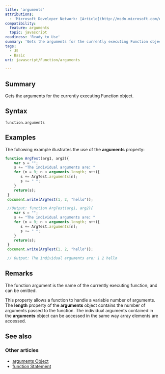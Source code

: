 ```yaml
---
title: 'arguments'
attributions:
  - 'Microsoft Developer Network: [Article](http://msdn.microsoft.com/en-us/library/ie/he95z461(v=vs.94).aspx)'
compatibility:
  feature: arguments
  topic: javascript
readiness: 'Ready to Use'
summary: 'Gets the arguments for the currently executing Function object.'
tags:
  - JS
  - Basic
uri: javascript/Function/arguments

---
```

## Summary

Gets the arguments for the currently executing Function object.

## Syntax

    function.arguments

## Examples

The following example illustrates the use of the **arguments** property:

``` js
function ArgTest(arg1, arg2){
    var s = "";
    s += "The individual arguments are: "
    for (n = 0; n < arguments.length; n++){
       s += ArgTest.arguments[n];
       s += " ";
    }
    return(s);
 }
 document.write(ArgTest(1, 2, "hello"));

 //Output: function ArgTest(arg1, arg2){
    var s = "";
    s += "The individual arguments are: "
    for (n = 0; n < arguments.length; n++){
       s += ArgTest.arguments[n];
       s += " ";
    }
    return(s);
 }
 document.write(ArgTest(1, 2, "hello"));

 // Output: The individual arguments are: 1 2 hello
```

## Remarks

The function argument is the name of the currently executing function, and can be omitted.

This property allows a function to handle a variable number of arguments. The **length** property of the **arguments** object contains the number of arguments passed to the function. The individual arguments contained in the **arguments** object can be accessed in the same way array elements are accessed.

## See also

### Other articles

-   [arguments Object](/javascript/arguments)
-   [function Statement](/javascript/statements/function)

